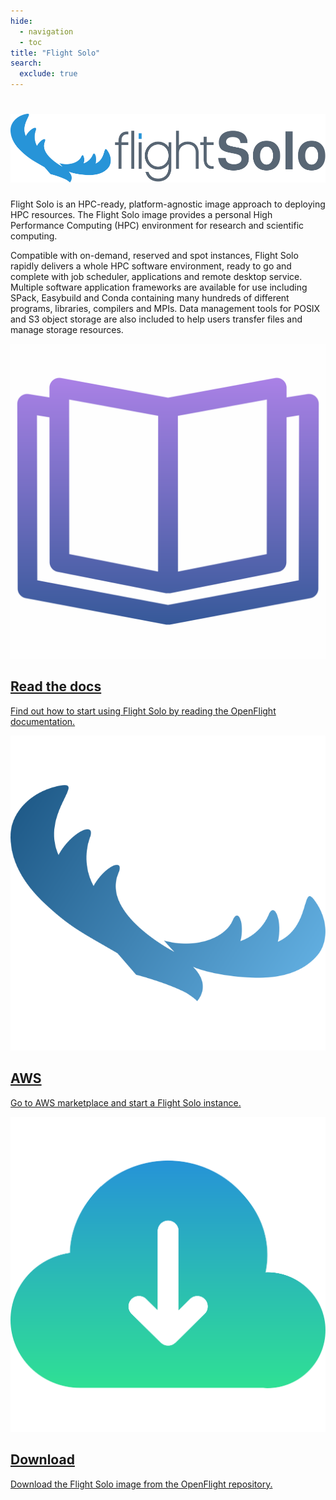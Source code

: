 ```yaml
---
hide:
  - navigation
  - toc
title: "Flight Solo"
search:
  exclude: true
---
```


<div class="solo-container full-width-container no-tabs">
  <div id="solo-sidebar" class="md-sidebar md-sidebar--primary"></div>
  <div class="solo-content">
    <h1>
      <img 
        alt="Flight Solo" 
        class="header-image"
        src="assets/images/solo_title.svg"
      >
    </h1>
    <div id="solo-main-text" class="tagline">
      <p>
        Flight Solo is an HPC-ready, platform-agnostic image approach to deploying HPC resources. 
        The Flight Solo image provides a personal High Performance Computing (HPC) environment for research and scientific 
        computing.
      </p>
      <p>
        Compatible with on-demand, reserved and spot instances, Flight Solo rapidly delivers a whole HPC software environment, ready to go and complete with job scheduler, applications and remote desktop service. Multiple software application frameworks are available for use including SPack, Easybuild and Conda containing many hundreds of different programs, libraries, compilers and MPIs. Data management tools for POSIX and S3 object storage are also included to help users transfer files and manage storage resources.
      </p>
    </div>
    <div class="solo-card-container">
      <a class="solo-card card link"
         href="../docs/flight-solo">
        <img 
          alt=""
          class="solo-icon"
          src="assets/images/docs.svg"
        >
        <h2 class="card-text">Read the docs</h2>
        <p class="card-text">
          Find out how to start using Flight Solo by reading the OpenFlight documentation.
        </p>
      </a>
      <a class="solo-card card link"
         href="https://aws.amazon.com/marketplace/pp/prodview-q5u533n6b34oc?sr=0-1&ref_=beagle&applicationId=AWSMPContessa"
         target="_blank"
      >
        <img 
          alt=""
          class="solo-icon"
          src="../assets/images/solo_logo.svg"
        >
        <h2 class="card-text">AWS</h2>
        <p class="card-text">
          Go to AWS marketplace and start a Flight Solo instance.
        </p>
      </a>
      <a class="solo-card card link" 
         href="https://repo.openflighthpc.org/?prefix=images/FlightSolo/"
         target="_blank"
      >
        <img 
          alt=""
          class="solo-icon"
          src="assets/images/download.svg"
        >
        <h2 class="card-text">Download</h2>
        <p class="card-text">
          Download the Flight Solo image from the OpenFlight repository.
        </p>
      </a>
    </div>
  </div>
  <div class="md-sidebar md-sidebar--secondary"></div>
</div>
<div class="md-header__topic"></div>

